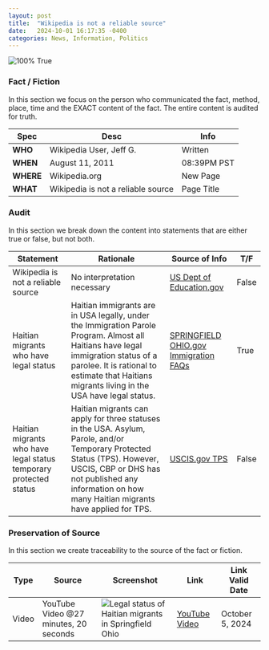 ```yaml
---
layout: post
title:  "Wikipedia is not a reliable source"
date:   2024-10-01 16:17:35 -0400
categories: News, Information, Politics
---
```


![100% True](/assets/images/100.jpg)

### Fact / Fiction

In this section we focus on the person who communicated the fact, method, place, time and the EXACT content of the fact. The entire content is audited for truth.

| Spec | Desc | Info |
| ----------- | ----------- | ----------- |
| **WHO** | Wikipedia User, Jeff G. | Written |
| **WHEN** | August 11, 2011 |  08:39PM PST |
| **WHERE** | Wikipedia.org | New Page |
| **WHAT** | Wikipedia is not a reliable source | Page Title |

### Audit

In this section we break down the content into statements that are either true or false, but not both.

| Statement | Rationale | Source of Info | T/F |
| ----------- | ----------- | ----------- | ----------- |
| Wikipedia is not a reliable source | No interpretation necessary | [US Dept of Education.gov](https://files.eric.ed.gov/fulltext/ED522722.pdf) | False |
| Haitian migrants who have legal status | Haitian immigrants are in USA legally, under the Immigration Parole Program. Almost all Haitians have legal immigration status of a parolee. It is rational to estimate that Haitians migrants living in the USA have legal status. | [SPRINGFIELD OHIO.gov Immigration FAQs](https://springfieldohio.gov/immigration-faqs/)  | True |
| Haitian migrants who have legal status temporary protected status | Haitian migrants can apply for three statuses in the USA. Asylum, Parole, and/or Temporary Protected Status (TPS). However, USCIS, CBP or DHS has not published any information on how many Haitian migrants have applied for TPS. | [USCIS.gov TPS](https://www.uscis.gov/humanitarian/temporary-protected-status) | False |

### Preservation of Source

In this section we create traceability to the source of the fact or fiction.

| Type | Source | Screenshot | Link | Link Valid Date |
| ----------- | ----------- | ----------- | ----------- | ----------- |
| Video | YouTube Video @27 minutes, 20 seconds | ![Legal status of Haitian migrants in Springfield Ohio](/posts/images/Legal-status-of-Haitian-migrants-in-Springfield-Ohio.jpg) |  [YouTube Video](https://www.youtube.com/live/VAGZGQg31hs&t=1640) | October 5, 2024 |
